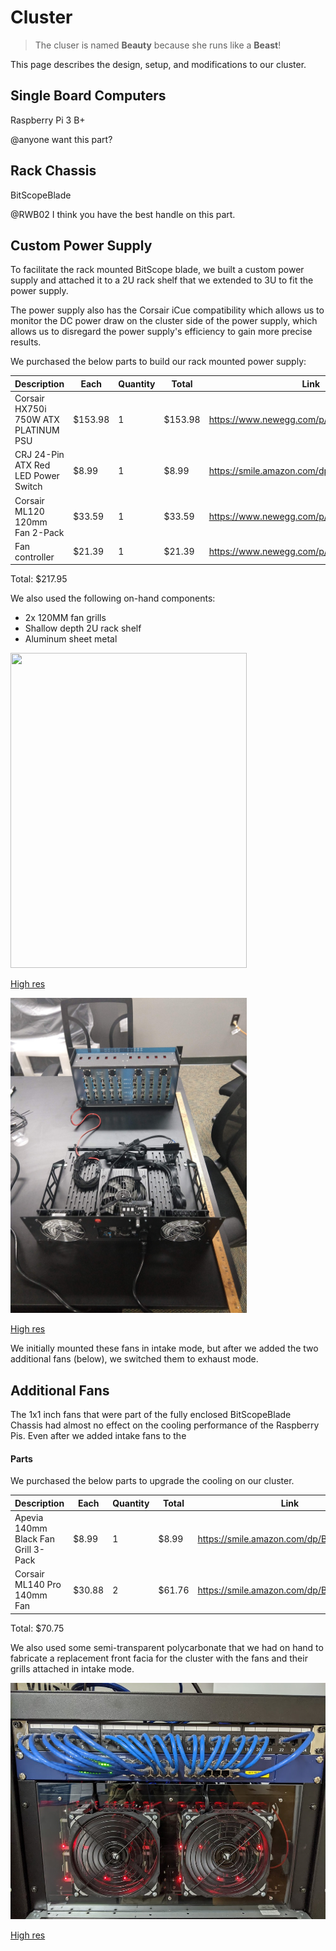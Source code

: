 # Cluster

> The cluser is named **Beauty** because she runs like a **Beast**!

This page describes the design, setup, and modifications to our cluster.

## Single Board Computers

Raspberry Pi 3 B+

@anyone want this part?

## Rack Chassis

BitScopeBlade

@RWB02 I think you have the best handle on this part.

## Custom Power Supply

To facilitate the rack mounted BitScope blade, we built a custom power supply and attached it to a 2U rack shelf that we extended to 3U to fit the power supply.

The power supply also has the Corsair iCue compatibility which allows us to monitor the DC power draw on the cluster side of the power supply, which allows us to disregard the power supply's efficiency to gain more precise results.

We purchased the below parts to build our rack mounted power supply:

| Description                          | Each    | Quantity | Total   | Link                                     |
|--------------------------------------|---------|----------|---------|------------------------------------------|
| Corsair HX750i 750W ATX PLATINUM PSU | $153.98 | 1        | $153.98 | https://www.newegg.com/p/N82E16817139084 |
| CRJ 24-Pin ATX Red LED Power Switch  | $8.99   | 1        | $8.99   | https://smile.amazon.com/dp/B01MSY4966   |
| Corsair ML120 120mm Fan 2-Pack       | $33.59  | 1        | $33.59  | https://www.newegg.com/p/1YF-001H-00185  |
| Fan controller                       | $21.39  | 1        | $21.39  | https://www.newegg.com/p/376-0067-00001  |

Total: $217.95

We also used the following on-hand components:

- 2x 120MM fan grills
- Shallow depth 2U rack shelf
- Aluminum sheet metal

<img src="power_mounted.jpg" alt="" width="378" height="504"/>

[High res](power_mounted.jpg)

<img src="power_with_cluster.jpg" alt="" width="378" height="504"/>

[High res](power_with_cluster.jpg)

We initially mounted these fans in intake mode, but after we added the two additional fans (below), we switched them to exhaust mode.

## Additional Fans

The 1x1 inch fans that were part of the fully enclosed BitScopeBlade Chassis had almost no effect on the cooling performance of the Raspberry Pis.
Even after we added intake fans to the 

#### Parts

We purchased the below parts to upgrade the cooling on our cluster.

| Description                         | Each   | Quantity | Total  | Link                                   |
|-------------------------------------|--------|----------|--------|----------------------------------------|
| Apevia 140mm Black Fan Grill 3-Pack | $8.99  | 1        | $8.99  | https://smile.amazon.com/dp/B01BW21DXC |
| Corsair ML140 Pro 140mm Fan         | $30.88 | 2        | $61.76 | https://smile.amazon.com/dp/B01G5I6MW0 |

Total: $70.75

We also used some semi-transparent polycarbonate that we had on hand to fabricate a replacement front facia for the cluster with the fans and their grills attached in intake mode.

<img src="custom_facia_and_switch.jpg" alt="" width="504" height="378"/>

[High res](custom_facia_and_switch.jpg)
